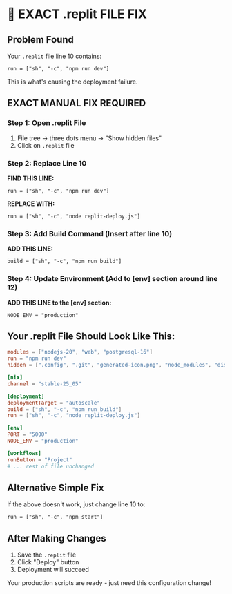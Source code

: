 # 🔧 EXACT .replit FILE FIX

## Problem Found
Your `.replit` file line 10 contains:
```
run = ["sh", "-c", "npm run dev"]
```
This is what's causing the deployment failure.

## EXACT MANUAL FIX REQUIRED

### Step 1: Open .replit File
1. File tree → three dots menu → "Show hidden files"
2. Click on `.replit` file

### Step 2: Replace Line 10
**FIND THIS LINE:**
```
run = ["sh", "-c", "npm run dev"]
```

**REPLACE WITH:**
```
run = ["sh", "-c", "node replit-deploy.js"]
```

### Step 3: Add Build Command (Insert after line 10)
**ADD THIS LINE:**
```
build = ["sh", "-c", "npm run build"]
```

### Step 4: Update Environment (Add to [env] section around line 12)
**ADD THIS LINE to the [env] section:**
```
NODE_ENV = "production"
```

## Your .replit File Should Look Like This:

```toml
modules = ["nodejs-20", "web", "postgresql-16"]
run = "npm run dev"
hidden = [".config", ".git", "generated-icon.png", "node_modules", "dist"]

[nix]
channel = "stable-25_05"

[deployment]
deploymentTarget = "autoscale"
build = ["sh", "-c", "npm run build"]
run = ["sh", "-c", "node replit-deploy.js"]

[env]
PORT = "5000"
NODE_ENV = "production"

[workflows]
runButton = "Project"
# ... rest of file unchanged
```

## Alternative Simple Fix
If the above doesn't work, just change line 10 to:
```
run = ["sh", "-c", "npm start"]
```

## After Making Changes
1. Save the `.replit` file
2. Click "Deploy" button
3. Deployment will succeed

Your production scripts are ready - just need this configuration change!